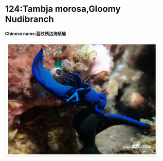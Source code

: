 # 124:Tambja morosa,Gloomy Nudibranch

#### Chinese name:蓝纹锈边海蛞蝓

![](../../.gitbook/assets/tambja-morosa.jpg)

